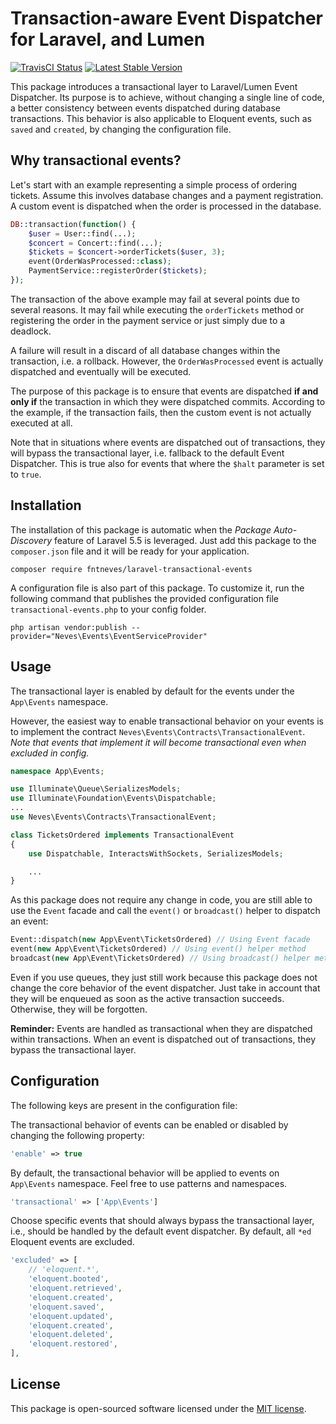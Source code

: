 # Transaction-aware Event Dispatcher for Laravel, and Lumen

<a href="https://travis-ci.org/fntneves/laravel-transactional-events"><img src="https://travis-ci.org/fntneves/laravel-transactional-events.svg?branch=master" alt="TravisCI Status"></a>
<a href="https://packagist.org/packages/fntneves/laravel-transactional-events"><img src="https://poser.pugx.org/fntneves/laravel-transactional-events/v/stable" alt="Latest Stable Version"></a>

This package introduces a transactional layer to Laravel/Lumen Event Dispatcher. Its purpose is to achieve, without changing a single line of code, a better consistency between events dispatched during database transactions. This behavior is also applicable to Eloquent events, such as `saved` and `created`, by changing the configuration file.

## Why transactional events?

Let's start with an example representing a simple process of ordering tickets. Assume this involves database changes and a payment registration. A custom event is dispatched when the order is processed in the database.

```php
DB::transaction(function() {
    $user = User::find(...);
    $concert = Concert::find(...);
    $tickets = $concert->orderTickets($user, 3);
    event(OrderWasProcessed::class);
    PaymentService::registerOrder($tickets);
});
```

The transaction of the above example may fail at several points due to several reasons. It may fail while executing the `orderTickets` method or registering the order in the payment service or just simply due to a deadlock.

A failure will result in a discard of all database changes within the transaction, i.e. a rollback. However, the `OrderWasProcessed` event is actually dispatched and eventually will be executed.

The purpose of this package is to ensure that events are dispatched **if and only if** the transaction in which they were dispatched commits. According to the example, if the transaction fails, then the custom event is not actually executed at all.

Note that in situations where events are dispatched out of transactions, they will bypass the transactional layer, i.e. fallback to the default Event Dispatcher. This is true also for events that where the `$halt` parameter is set to `true`.

## Installation

The installation of this package is automatic when the _Package Auto-Discovery_ feature of Laravel 5.5 is leveraged. Just add this package to the `composer.json` file and it will be ready for your application.

```
composer require fntneves/laravel-transactional-events
```

A configuration file is also part of this package. To customize it, run the following command that publishes the provided configuration file `transactional-events.php` to your config folder.

```
php artisan vendor:publish --provider="Neves\Events\EventServiceProvider"
```


## Usage

The transactional layer is enabled by default for the events under the `App\Events` namespace.

However, the easiest way to enable transactional behavior on your events is to implement the contract `Neves\Events\Contracts\TransactionalEvent`.<br/>
*Note that events that implement it will become transactional even when excluded in config.*

```php
namespace App\Events;

use Illuminate\Queue\SerializesModels;
use Illuminate\Foundation\Events\Dispatchable;
...
use Neves\Events\Contracts\TransactionalEvent;

class TicketsOrdered implements TransactionalEvent
{
    use Dispatchable, InteractsWithSockets, SerializesModels;

    ...
}
```

As this package does not require any change in code, you are still able to use the `Event` facade and call the `event()` or `broadcast()` helper to dispatch an event:

```php
Event::dispatch(new App\Event\TicketsOrdered) // Using Event facade
event(new App\Event\TicketsOrdered) // Using event() helper method
broadcast(new App\Event\TicketsOrdered) // Using broadcast() helper method
```

Even if you use queues, they just still work because this package does not change the core behavior of the event dispatcher. Just take in account that they will be enqueued as soon as the active transaction succeeds. Otherwise, they will be forgotten.

**Reminder:** Events are handled as transactional when they are dispatched within transactions. When an event is dispatched out of transactions, they bypass the transactional layer.


## Configuration

The following keys are present in the configuration file:

The transactional behavior of events can be enabled or disabled by changing the following property:
```php
'enable' => true
```

By default, the transactional behavior will be applied to events on `App\Events` namespace. Feel free to use patterns and namespaces.

```php
'transactional' => ['App\Events']
```

Choose specific events that should always bypass the transactional layer, i.e., should be handled by the default event dispatcher. By default, all `*ed` Eloquent events are excluded.

```php
'excluded' => [
    // 'eloquent.*',
    'eloquent.booted',
    'eloquent.retrieved',
    'eloquent.created',
    'eloquent.saved',
    'eloquent.updated',
    'eloquent.created',
    'eloquent.deleted',
    'eloquent.restored',
],
```

## License
This package is open-sourced software licensed under the [MIT license](http://opensource.org/licenses/MIT).
